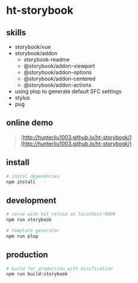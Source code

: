 # ht-storybook

## skills
- storybook/vue
- storybook/addon
  - storybook-readme
  - @storybook/addon-viewport
  - @storybook/addon-options
  - @storybook/addon-centered
  - @storybook/addon-actions
- using plop to generate default SFC settings
- stylus
- pug

## online demo

> [http://hunterliu1003.github.io/ht-storybook/](http://hunterliu1003.github.io/ht-storybook/)

## install
``` bash
# instal dependncies
npm install
```

## development
```bash
# serve with hot reload at localhost:9000
npm run storybook

# template generator
npm run plop
```

## production
```bash
# build for production with minification
npm run build:storybook
```
